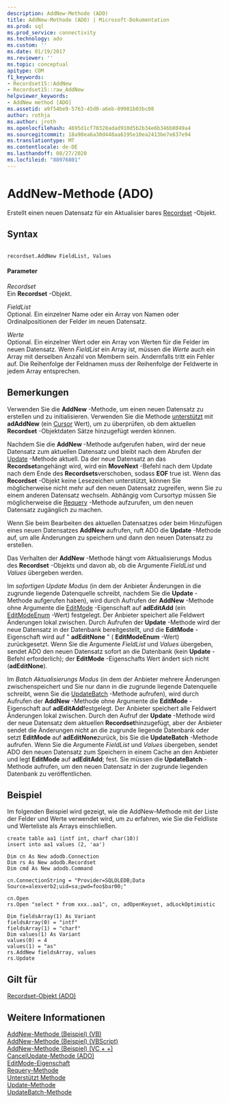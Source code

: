 ```yaml
---
description: AddNew-Methode (ADO)
title: AddNew-Methode (ADO) | Microsoft-Dokumentation
ms.prod: sql
ms.prod_service: connectivity
ms.technology: ado
ms.custom: ''
ms.date: 01/19/2017
ms.reviewer: ''
ms.topic: conceptual
apitype: COM
f1_keywords:
- Recordset15::AddNew
- Recordset15::raw_AddNew
helpviewer_keywords:
- AddNew method [ADO]
ms.assetid: a9f54be9-5763-45d0-a6eb-09981b03bc08
author: rothja
ms.author: jroth
ms.openlocfilehash: 4695d1cf70328adad910d5b2b34e6b346b8049a4
ms.sourcegitcommit: 18a98ea6a30d448aa6195e10ea2413be7e837e94
ms.translationtype: MT
ms.contentlocale: de-DE
ms.lasthandoff: 08/27/2020
ms.locfileid: "88976801"
---
```

# <a name="addnew-method-ado"></a>AddNew-Methode (ADO)
Erstellt einen neuen Datensatz für ein Aktualisier bares [Recordset](./recordset-object-ado.md) -Objekt.  
  
## <a name="syntax"></a>Syntax  
  
```  
  
recordset.AddNew FieldList, Values  
```  
  
#### <a name="parameters"></a>Parameter  
 *Recordset*  
 Ein **Recordset** -Objekt.  
  
 *FieldList*  
 Optional. Ein einzelner Name oder ein Array von Namen oder Ordinalpositionen der Felder im neuen Datensatz.  
  
 *Werte*  
 Optional. Ein einzelner Wert oder ein Array von Werten für die Felder im neuen Datensatz. Wenn *FieldList* ein Array ist, müssen die *Werte* auch ein Array mit derselben Anzahl von Membern sein. Andernfalls tritt ein Fehler auf. Die Reihenfolge der Feldnamen muss der Reihenfolge der Feldwerte in jedem Array entsprechen.  
  
## <a name="remarks"></a>Bemerkungen  
 Verwenden Sie die **AddNew** -Methode, um einen neuen Datensatz zu erstellen und zu initialisieren. Verwenden Sie die Methode [unterstützt](./supports-method.md) mit **adAddNew** (ein [Cursor](./cursoroptionenum.md) Wert), um zu überprüfen, ob dem aktuellen **Recordset** -Objektdaten Sätze hinzugefügt werden können.  
  
 Nachdem Sie die **AddNew** -Methode aufgerufen haben, wird der neue Datensatz zum aktuellen Datensatz und bleibt nach dem Abrufen der [Update](./update-method.md) -Methode aktuell. Da der neue Datensatz an das **Recordset**angehängt wird, wird ein **MoveNext** -Befehl nach dem Update nach dem Ende des **Recordsets**verschoben, sodass **EOF** true ist. Wenn das **Recordset** -Objekt keine Lesezeichen unterstützt, können Sie möglicherweise nicht mehr auf den neuen Datensatz zugreifen, wenn Sie zu einem anderen Datensatz wechseln. Abhängig vom Cursortyp müssen Sie möglicherweise die [Requery](./requery-method.md) -Methode aufzurufen, um den neuen Datensatz zugänglich zu machen.  
  
 Wenn Sie beim Bearbeiten des aktuellen Datensatzes oder beim Hinzufügen eines neuen Datensatzes **AddNew** aufrufen, ruft ADO die **Update** -Methode auf, um alle Änderungen zu speichern und dann den neuen Datensatz zu erstellen.  
  
 Das Verhalten der **AddNew** -Methode hängt vom Aktualisierungs Modus des **Recordset** -Objekts und davon ab, ob die Argumente *FieldList* und *Values* übergeben werden.  
  
 Im *sofortigen Update Modus* (in dem der Anbieter Änderungen in die zugrunde liegende Datenquelle schreibt, nachdem Sie die **Update** -Methode aufgerufen haben), wird durch Aufrufen der **AddNew** -Methode ohne Argumente die [EditMode](./editmode-property.md) -Eigenschaft auf **adEditAdd** (ein [EditModeEnum](./editmodeenum.md) -Wert) festgelegt. Der Anbieter speichert alle Feldwert Änderungen lokal zwischen. Durch Aufrufen der **Update** -Methode wird der neue Datensatz in der Datenbank bereitgestellt, und die **EditMode** -Eigenschaft wird auf " **adEditNone** " ( **EditModeEnum** -Wert) zurückgesetzt. Wenn Sie die Argumente *FieldList* und *Values* übergeben, sendet ADO den neuen Datensatz sofort an die Datenbank (kein **Update** -Befehl erforderlich); der **EditMode** -Eigenschafts Wert ändert sich nicht (**adEditNone**).  
  
 Im *Batch Aktualisierungs Modus* (in dem der Anbieter mehrere Änderungen zwischenspeichert und Sie nur dann in die zugrunde liegende Datenquelle schreibt, wenn Sie die [UpdateBatch](./updatebatch-method.md) -Methode aufrufen), wird durch Aufrufen der **AddNew** -Methode ohne Argumente die **EditMode** -Eigenschaft auf **adEditAdd**festgelegt. Der Anbieter speichert alle Feldwert Änderungen lokal zwischen. Durch den Aufruf der **Update** -Methode wird der neue Datensatz dem aktuellen **Recordset**hinzugefügt, aber der Anbieter sendet die Änderungen nicht an die zugrunde liegende Datenbank oder setzt **EditMode** auf **adEditNone**zurück, bis Sie die **UpdateBatch** -Methode aufrufen. Wenn Sie die Argumente *FieldList* und *Values* übergeben, sendet ADO den neuen Datensatz zum Speichern in einem Cache an den Anbieter und legt **EditMode** auf **adEditAdd**; fest. Sie müssen die **UpdateBatch** -Methode aufrufen, um den neuen Datensatz in der zugrunde liegenden Datenbank zu veröffentlichen.  
  
## <a name="example"></a>Beispiel  
 Im folgenden Beispiel wird gezeigt, wie die AddNew-Methode mit der Liste der Felder und Werte verwendet wird, um zu erfahren, wie Sie die Feldliste und Werteliste als Arrays einschließen.  
  
```  
create table aa1 (intf int, charf char(10))  
insert into aa1 values (2, 'aa')  
  
Dim cn As New adodb.Connection  
Dim rs As New adodb.Recordset  
Dim cmd As New adodb.Command  
  
cn.ConnectionString = "Provider=SQLOLEDB;Data Source=alexverb2;uid=sa;pwd=foo$bar00;"  
  
cn.Open  
rs.Open "select * from xxx..aa1", cn, adOpenKeyset, adLockOptimistic  
  
Dim fieldsArray(1) As Variant  
fieldsArray(0) = "intf"  
fieldsArray(1) = "charf"  
Dim values(1) As Variant  
values(0) = 4  
values(1) = "as"  
rs.AddNew fieldsArray, values  
rs.Update  
```  
  
## <a name="applies-to"></a>Gilt für  
 [Recordset-Objekt (ADO)](./recordset-object-ado.md)  
  
## <a name="see-also"></a>Weitere Informationen  
 [AddNew-Methode (Beispiel) (VB)](./addnew-method-example-vb.md)   
 [AddNew-Methode (Beispiel) (VBScript)](./addnew-method-example-vbscript.md)   
 [AddNew-Methode (Beispiel) (VC + +)](./addnew-method-example-vc.md)   
 [CancelUpdate-Methode (ADO)](./cancelupdate-method-ado.md)   
 [EditMode-Eigenschaft](./editmode-property.md)   
 [Requery-Methode](./requery-method.md)   
 [Unterstützt Methode](./supports-method.md)   
 [Update-Methode](./update-method.md)   
 [UpdateBatch-Methode](./updatebatch-method.md)